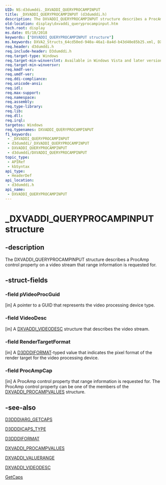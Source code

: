```yaml
---
UID: NS:d3dumddi._DXVADDI_QUERYPROCAMPINPUT
title: _DXVADDI_QUERYPROCAMPINPUT (d3dumddi.h)
description: The DXVADDI_QUERYPROCAMPINPUT structure describes a ProcAmp control property on a video stream that range information is requested for.
old-location: display\dxvaddi_queryprocampinput.htm
tech.root: display
ms.date: 05/10/2018
keywords: ["DXVADDI_QUERYPROCAMPINPUT structure"]
ms.keywords: DXVA2_Structs_64cd50ed-940a-46a1-8a4d-b43d40e85b25.xml, DXVADDI_QUERYPROCAMPINPUT, DXVADDI_QUERYPROCAMPINPUT structure [Display Devices], _DXVADDI_QUERYPROCAMPINPUT, d3dumddi/DXVADDI_QUERYPROCAMPINPUT, display.dxvaddi_queryprocampinput
req.header: d3dumddi.h
req.include-header: D3dumddi.h
req.target-type: Windows
req.target-min-winverclnt: Available in Windows Vista and later versions of the Windows operating systems.
req.target-min-winversvr: 
req.kmdf-ver: 
req.umdf-ver: 
req.ddi-compliance: 
req.unicode-ansi: 
req.idl: 
req.max-support: 
req.namespace: 
req.assembly: 
req.type-library: 
req.lib: 
req.dll: 
req.irql: 
targetos: Windows
req.typenames: DXVADDI_QUERYPROCAMPINPUT
f1_keywords:
 - _DXVADDI_QUERYPROCAMPINPUT
 - d3dumddi/_DXVADDI_QUERYPROCAMPINPUT
 - DXVADDI_QUERYPROCAMPINPUT
 - d3dumddi/DXVADDI_QUERYPROCAMPINPUT
topic_type:
 - APIRef
 - kbSyntax
api_type:
 - HeaderDef
api_location:
 - d3dumddi.h
api_name:
 - DXVADDI_QUERYPROCAMPINPUT
---
```


# _DXVADDI_QUERYPROCAMPINPUT structure


## -description

The DXVADDI_QUERYPROCAMPINPUT structure describes a ProcAmp control property on a video stream that range information is requested for.

## -struct-fields

### -field pVideoProcGuid

[in] A pointer to a GUID that represents the video processing device type.

### -field VideoDesc

[in] A <a href="/windows-hardware/drivers/ddi/d3dumddi/ns-d3dumddi-_dxvaddi_videodesc">DXVADDI_VIDEODESC</a> structure that describes the video stream.

### -field RenderTargetFormat

[in] A <a href="/windows-hardware/drivers/ddi/d3dukmdt/ne-d3dukmdt-_d3dddiformat">D3DDDIFORMAT</a>-typed value that indicates the pixel format of the render target for the video processing device.

### -field ProcAmpCap

[in] A ProcAmp control property that range information is requested for. The ProcAmp control property can be one of the members of the <a href="/windows-hardware/drivers/ddi/d3dumddi/ns-d3dumddi-_dxvaddi_procampvalues">DXVADDI_PROCAMPVALUES</a> structure.

## -see-also

<a href="/windows-hardware/drivers/ddi/d3dumddi/ns-d3dumddi-_d3dddiarg_getcaps">D3DDDIARG_GETCAPS</a>



<a href="/windows-hardware/drivers/ddi/d3dumddi/ne-d3dumddi-_d3dddicaps_type">D3DDDICAPS_TYPE</a>



<a href="/windows-hardware/drivers/ddi/d3dukmdt/ne-d3dukmdt-_d3dddiformat">D3DDDIFORMAT</a>



<a href="/windows-hardware/drivers/ddi/d3dumddi/ns-d3dumddi-_dxvaddi_procampvalues">DXVADDI_PROCAMPVALUES</a>



<a href="/windows-hardware/drivers/ddi/d3dumddi/ns-d3dumddi-_dxvaddi_valuerange">DXVADDI_VALUERANGE</a>



<a href="/windows-hardware/drivers/ddi/d3dumddi/ns-d3dumddi-_dxvaddi_videodesc">DXVADDI_VIDEODESC</a>



<a href="/windows-hardware/drivers/ddi/d3dumddi/nc-d3dumddi-pfnd3dddi_getcaps">GetCaps</a>
